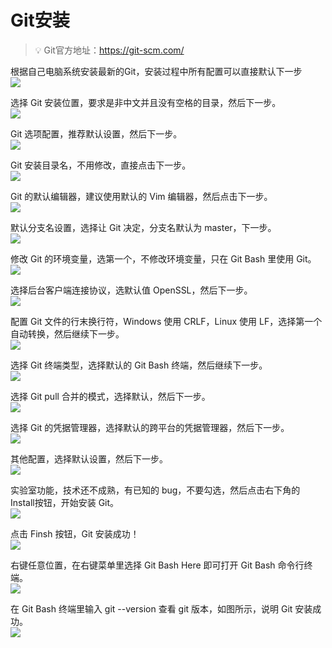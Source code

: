 # Git安装


>💡 Git官方地址：https://git-scm.com/

根据自己电脑系统安装最新的Git，安装过程中所有配置可以直接默认下一步
<br/>
![](https://blogs-1302550430.cos.ap-guangzhou.myqcloud.com/images/202204021611655.png/webp)



选择 Git 安装位置，要求是非中文并且没有空格的目录，然后下一步。
<br/>
![](https://blogs-1302550430.cos.ap-guangzhou.myqcloud.com/images/202204021611656.png/webp)


Git 选项配置，推荐默认设置，然后下一步。
<br/>
![](https://blogs-1302550430.cos.ap-guangzhou.myqcloud.com/images/202204021611657.png/webp)


Git 安装目录名，不用修改，直接点击下一步。
<br/>
![](https://blogs-1302550430.cos.ap-guangzhou.myqcloud.com/images/202204021611640.png/webp)



Git 的默认编辑器，建议使用默认的 Vim 编辑器，然后点击下一步。
<br/>
![](https://blogs-1302550430.cos.ap-guangzhou.myqcloud.com/images/202204021611641.png/webp)



默认分支名设置，选择让 Git 决定，分支名默认为 master，下一步。
<br/>
![](https://blogs-1302550430.cos.ap-guangzhou.myqcloud.com/images/202204021611642.png/webp)



修改 Git 的环境变量，选第一个，不修改环境变量，只在 Git Bash 里使用 Git。
<br/>
![](https://blogs-1302550430.cos.ap-guangzhou.myqcloud.com/images/202204021611643.png/webp)



选择后台客户端连接协议，选默认值 OpenSSL，然后下一步。
<br/>
![](https://blogs-1302550430.cos.ap-guangzhou.myqcloud.com/images/202204021611644.png/webp)



配置 Git 文件的行末换行符，Windows 使用 CRLF，Linux 使用 LF，选择第一个自动转换，然后继续下一步。
<br/>
![](https://blogs-1302550430.cos.ap-guangzhou.myqcloud.com/images/202204021611645.png/webp)


选择 Git 终端类型，选择默认的 Git Bash 终端，然后继续下一步。
<br/>
![](https://blogs-1302550430.cos.ap-guangzhou.myqcloud.com/images/202204021611646.png/webp)



选择 Git pull 合并的模式，选择默认，然后下一步。
<br/>
![](https://blogs-1302550430.cos.ap-guangzhou.myqcloud.com/images/202204021611647.png/webp)



选择 Git 的凭据管理器，选择默认的跨平台的凭据管理器，然后下一步。
<br/>
![](https://blogs-1302550430.cos.ap-guangzhou.myqcloud.com/images/202204021611648.png/webp)



其他配置，选择默认设置，然后下一步。
<br/>
![](https://blogs-1302550430.cos.ap-guangzhou.myqcloud.com/images/202204021611649.png/webp)



实验室功能，技术还不成熟，有已知的 bug，不要勾选，然后点击右下角的 Install按钮，开始安装 Git。
<br/>
![](https://blogs-1302550430.cos.ap-guangzhou.myqcloud.com/images/202204021611650.png/webp)



点击 Finsh 按钮，Git 安装成功！
<br/>
![](https://blogs-1302550430.cos.ap-guangzhou.myqcloud.com/images/202204021611651.png/webp)



右键任意位置，在右键菜单里选择 Git Bash Here 即可打开 Git Bash 命令行终端。
<br/>
![](https://blogs-1302550430.cos.ap-guangzhou.myqcloud.com/images/202204021611652.png/webp)



在 Git Bash 终端里输入 git --version 查看 git 版本，如图所示，说明 Git 安装成功。
<br/>
![](https://blogs-1302550430.cos.ap-guangzhou.myqcloud.com/images/202204021611653.png/webp)
